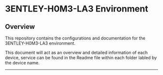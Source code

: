 # 3ENTLEY-H0M3-LA3 Environment

## Overview
This repository contains the configurations and documentation for the 3ENTLEY-H0M3-LA3 environment.

This document will act as an overview and detailed information of each device, service can be found in the Readme file within each folder labled by the device name. 

---



